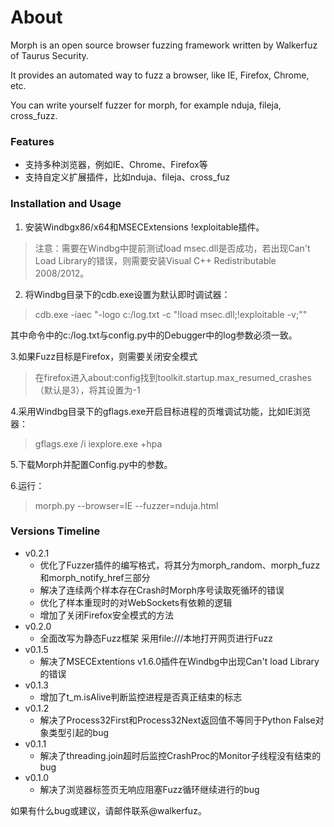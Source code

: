 # About

Morph is an open source browser fuzzing framework written by Walkerfuz of Taurus Security.

It provides an automated way to fuzz a browser, like IE, Firefox, Chrome, etc.

You can write yourself fuzzer for morph, for example nduja, fileja, cross_fuzz.

### Features

* 支持多种浏览器，例如IE、Chrome、Firefox等
* 支持自定义扩展插件，比如nduja、fileja、cross_fuz

### Installation and Usage

1. 安装Windbgx86/x64和MSECExtensions !exploitable插件。

> 注意：需要在Windbg中提前测试load msec.dll是否成功，若出现Can't Load Library的错误，则需要安装Visual C++ Redistributable 2008/2012。


2. 将Windbg目录下的cdb.exe设置为默认即时调试器：

> cdb.exe -iaec "-logo c:/log.txt -c \"!load msec.dll;!exploitable -v;\""

其中命令中的c:/log.txt与config.py中的Debugger中的log参数必须一致。

3.如果Fuzz目标是Firefox，则需要关闭安全模式
> 在firefox进入about:config找到toolkit.startup.max_resumed_crashes（默认是3），将其设置为-1

4.采用Windbg目录下的gflags.exe开启目标进程的页堆调试功能，比如IE浏览器：

> gflags.exe /i iexplore.exe +hpa

5.下载Morph并配置Config.py中的参数。

6.运行：
> morph.py --browser=IE --fuzzer=nduja.html

### Versions Timeline

* v0.2.1
	* 优化了Fuzzer插件的编写格式，将其分为morph_random、morph_fuzz和morph_notify_href三部分
	* 解决了连续两个样本存在Crash时Morph序号读取死循环的错误
    * 优化了样本重现时的对WebSockets有依赖的逻辑
	* 增加了关闭Firefox安全模式的方法
* v0.2.0
	* 全面改写为静态Fuzz框架 采用file:///本地打开网页进行Fuzz
* v0.1.5
	* 解决了MSECExtentions v1.6.0插件在Windbg中出现Can't load Library的错误
* v0.1.3
	* 增加了t_m.isAlive判断监控进程是否真正结束的标志
* v0.1.2
	* 解决了Process32First和Process32Next返回值不等同于Python False对象类型引起的bug
* v0.1.1
	* 解决了threading.join超时后监控CrashProc的Monitor子线程没有结束的bug
* v0.1.0
	* 解决了浏览器标签页无响应阻塞Fuzz循环继续进行的bug

如果有什么bug或建议，请邮件联系@walkerfuz。
